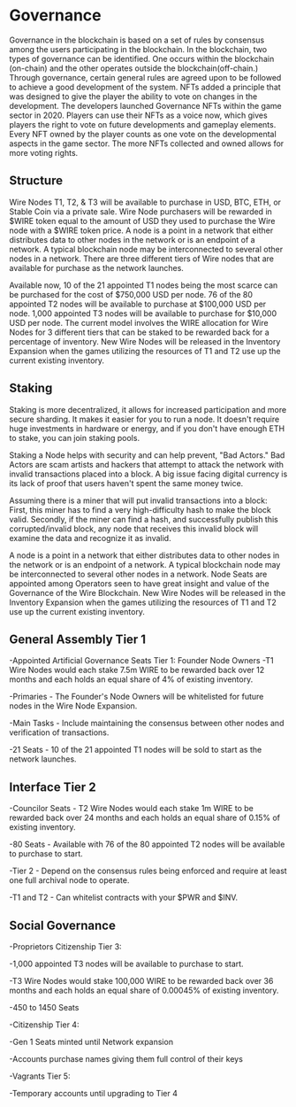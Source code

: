 Governance
==========
Governance in the blockchain is based on a set of rules by consensus among the users participating in the blockchain.  In the blockchain, two types of governance can be identified. One occurs within the blockchain (on-chain) and the other operates outside the blockchain(off-chain.) Through governance, certain general rules are agreed upon to be followed to achieve a good development of the system.  NFTs added a principle that was designed to give the player the ability to vote on changes in the development. The developers launched Governance NFTs within the game sector in 2020. Players can use their NFTs as a voice now, which gives players the right to vote on future developments and gameplay elements. Every NFT owned by the player counts as one vote on the developmental aspects in the game sector. The more NFTs collected and owned allows for more voting rights.


Structure
---------

Wire Nodes T1, T2, & T3 will be available to purchase in USD, BTC, ETH, or Stable Coin via a private sale. Wire Node purchasers will be rewarded in $WIRE token equal to the amount of USD they used to purchase the Wire node with a $WIRE token price. A node is a point in a network that either distributes data to other nodes in the network or is an endpoint of a network. A typical blockchain node may be interconnected to several other nodes in a network. There are three different tiers of Wire nodes that are available for purchase as the network launches.

Available now, 10 of the 21 appointed T1 nodes being the most scarce can be purchased for the cost of $750,000 USD per node. 76 of the 80 appointed T2 nodes will be available to purchase at $100,000 USD per node. 1,000 appointed T3 nodes will be available to purchase for $10,000 USD per node. The current model involves the WIRE allocation for Wire Nodes for 3 different tiers that can be staked to be rewarded back for a percentage of inventory. New Wire Nodes will be released in the Inventory Expansion when the games utilizing the resources of T1 and T2 use up the current existing inventory.

Staking
-----

Staking is more decentralized, it allows for increased participation and more secure sharding. It makes it easier for you to run a node. It doesn't require huge investments in hardware or energy, and if you don't have enough ETH to stake, you can join staking pools.

Staking a Node helps with security and can help prevent, "Bad Actors." Bad Actors are scam artists and hackers that attempt to attack the network with invalid transactions placed into a block. A big issue facing digital currency is its lack of proof that users haven't spent the same money twice.

Assuming there is a miner that will put invalid transactions into a block: First, this miner has to find a very high-difficulty hash to make the block valid. Secondly, if the miner can find a hash, and successfully publish this corrupted/invalid block, any node that receives this invalid block will examine the data and recognize it as invalid.

A node is a point in a network that either distributes data to other nodes in the network or is an endpoint of a network. A typical blockchain node may be interconnected to several other nodes in a network. Node Seats are appointed among Operators seen to have great insight and value of the Governance of the Wire Blockchain. New Wire Nodes will be released in the Inventory Expansion when the games utilizing the resources of T1 and T2 use up the current existing inventory.

General Assembly Tier 1
-----------------------

-Appointed Artificial Governance Seats Tier 1: Founder Node Owners -T1 Wire Nodes would each stake 7.5m WIRE to be rewarded back over 12 months and each holds an equal share of 4% of existing inventory. 

-Primaries - The Founder's Node Owners will be whitelisted for future nodes in the Wire Node Expansion.

-Main Tasks - Include maintaining the consensus between other nodes and verification of transactions.

-21 Seats - 10 of the 21 appointed T1 nodes will be sold to start as the network launches.

Interface Tier 2
----------------

-Councilor Seats - T2 Wire Nodes would each stake 1m WIRE to be rewarded back over 24 months and each holds an equal share of 0.15% of existing inventory.

-80 Seats - Available with 76 of the 80 appointed T2 nodes will be available to purchase to start.

-Tier 2 - Depend on the consensus rules being enforced and require at least one full archival node to operate.

-T1 and T2 - Can whitelist contracts with your $PWR and $INV.

Social Governance
-----------------

-Proprietors Citizenship Tier 3:

-1,000 appointed T3 nodes will be available to purchase to start.

-T3 Wire Nodes would stake 100,000 WIRE to be rewarded back over 36 months and  each holds an equal share  of 0.00045% of existing inventory.

-450 to 1450 Seats

-Citizenship Tier 4:

-Gen 1 Seats minted until Network expansion 

-Accounts purchase names giving them full control of their keys

-Vagrants Tier 5:

-Temporary accounts until upgrading to Tier 4
